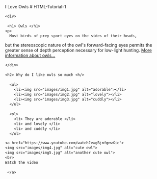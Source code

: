 <!doctype html>
<html>
  <head> 
  <tittle> I Love Owls</tittle>
  </head>
  <body>
  # HTML-Tutorial-1
  
    <div> 
   
     <h1> Owls </h1>
    <p> 
      Most birds of prey sport eyes on the sides of their heads,
  but the stereoscopic nature of the owl's forward-facing eyes permits the greater
  sense of depth perception necessary for low-light hunting.
      <a href="https://en.wikipedia.org/wiki/Owl">More information about owls...</a>
     </p>
   
    </div>
    
    <h2> Why do I like owls so much <h/>
      
      <ul>
        <li><img src="images/img1.jpg" alt="adorable"></li>
        <li><img src="images/img2.jpg" alt="lovely"></li>
        <li><img src="images/img3.jpg" alt="cuddly"></li>         
      </ul>
      
      <ol> 
        <li> They are adorable </li>
        <li> and lovely </li>
        <li> and cuddly </li>
      </ol>
      
  <div>
  
    <a href="https://www.youtube.com/watch?v=gBjnfgnwXic">
    <img src="images/img4.jpg" alt="cute owl">
    <img src="images/img5.jpg" alt="another cute owl">
    <br>
    Watch the video
  
     </a>     
      
   </div>
        
    
    
    
  </body>
</html>


